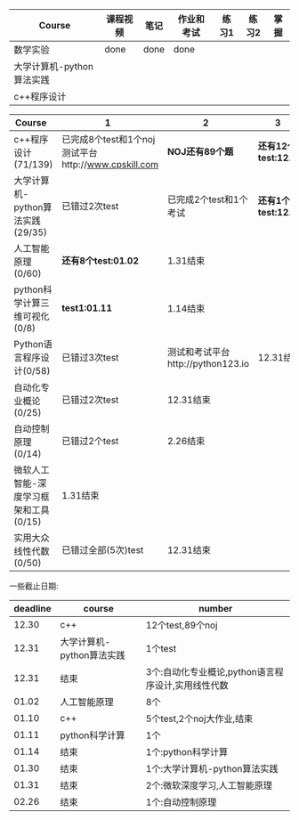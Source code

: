Course | 课程视频 | 笔记 | 作业和考试 | 练习1 | 练习2 | 掌握
-------|---------|-----|-----|-------|------|------
数学实验| done|done|done|
大学计算机-python算法实践|
c++程序设计|




Course   |1    | 2    |   3     |  4    |   5   |
---------|-----|------|---------|-------|------|
c++程序设计(71/139)|已完成8个test和1个noj 测试平台http://www.cpskill.com |**NOJ还有89个题**|**还有12个test:12.30**|**还有5个test:01.10**|1.10结束
大学计算机-python算法实践(29/35)|已错过2次test|已完成2个test和1个考试|**还有1个test:12.31**|1.30结束|
人工智能原理(0/60)|**还有8个test:01.02**|1.31结束|
python科学计算三维可视化(0/8)|**test1:01.11**|1.14结束|
Python语言程序设计(0/58)|已错过3次test|测试和考试平台http://python123.io |12.31结束|
自动化专业概论(0/25)|已错过2次test|12.31结束|
自动控制原理(0/14)|已错过2个test|2.26结束|
微软人工智能-深度学习框架和工具(0/15)|1.31结束|
实用大众线性代数(0/50)|已错过全部(5次)test|12.31结束|



一些截止日期:

deadline|course|number|
--------|------|------|
12.30|c++|12个test,89个noj|
12.31|大学计算机-python算法实践|1个test|
12.31|结束|3个:自动化专业概论,python语言程序设计,实用线性代数
01.02|人工智能原理|8个|
01.10|c++|5个test,2个noj大作业,结束
01.11|python科学计算|1个
01.14|结束|1个:python科学计算
01.30|结束|1个:大学计算机-python算法实践
01.31|结束|2个:微软深度学习,人工智能原理
02.26|结束|1个:自动控制原理
